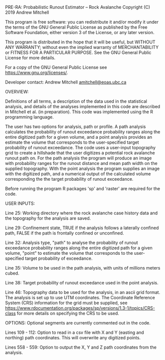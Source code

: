 PRE-RA: Probabilistic Runout Estimator – Rock Avalanche 
Copyright (C) 2019  Andrew Mitchell

This program is free software: you can redistribute it and/or modify it under the terms of the GNU General Public License as published by the Free Software Foundation, either version 3 of the License, or any later version.

This program is distributed in the hope that it will be useful, but WITHOUT ANY WARRANTY; without even the implied warranty of MERCHANTABILITY or FITNESS FOR A PARTICULAR PURPOSE.  See the GNU General Public License for more details.

For a copy of the GNU General Public License see <https://www.gnu.org/licenses/>.

Developer contact: Andrew Mitchell <amitchell@eoas.ubc.ca>

OVERVIEW:

Definitions of all terms, a description of the data used in the statistical analysis, and details of the analyses implemented in this code are described in Mitchell et al. (in preparation). This code was implemented using the R programming language.

The user has two options for analysis, path or profile. A path analysis calculates the probability of runout exceedance probability ranges along the entire digitized path for a given volume, and a point analysis provides an estimate the volume that corresponds to the user-specified target probability of runout exceedance. The code uses a user-input topography grid to create a hillshade that the user digitizes a potential rock avalanche runout path on. For the path analysis the program will produce an image with probability ranges for the runout distance and mean path width on the supplied topography. With the point analysis the program supplies an image with the digitized path, and a numerical output of the calculated volume corresponding the the target probability of runout exceedance.

Before running the program R packages 'sp' and 'raster' are required for the code.

USER INPUTS:

Line 25: Working directory where the rock avalanche case history data and the topography for the analysis are saved.

Line 29: Confinement state, TRUE if the analysis follows a laterally confined path, FALSE if the path is frontally confined or unconfined.

Line 32: Analysis type, "path" to analyse the probability of runout exceedance probability ranges along the entire digitized path for a given volume, "point" to estimate the volume that corresponds to the user-specified target probability of exceedance.

Line 35: Volume to be used in the path analysis, with units of millions meters cubed.

Line 38: Target probability of runout exceedance used in the point analysis.

Line 46: Topography data to be used for the analysis, in an ascii grid format. The analysis is set up to use UTM coordinates. The Coordinate Reference System (CRS) information for the grid must be supplied, see https://www.rdocumentation.org/packages/sp/versions/1.3-1/topics/CRS-class for more details on specifying the CRS to be used.

OPTIONS:
Optional segments are currently commented out in the code.

Lines 109 - 112: Option to read in a csv file with X and Y (easting and northing) path coordinates. This will overwrite any digitized points.

Lines 558 - 559: Option to output the X, Y and Z path coordinates from the analysis.

